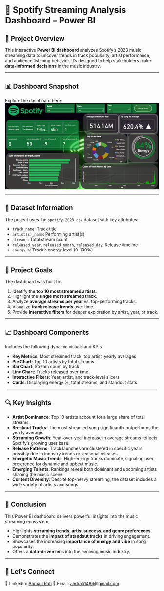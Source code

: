 # 🎵 Spotify Streaming Analysis Dashboard – Power BI

## 📌 Project Overview

This interactive **Power BI dashboard** analyzes Spotify’s 2023 music streaming data to uncover trends in track popularity, artist performance, and audience listening behavior. It’s designed to help stakeholders make **data-informed decisions** in the music industry.

---

## 📊 Dashboard Snapshot

Explore the dashboard here:
![Dashboard Preview](https://github.com/ahd-rafi/Spotify-Streaming-Analysis-Dashboard-Power-BI/blob/main/Dashboard.png)

---

## 📂 Dataset Information

The project uses the `spotify-2023.csv` dataset with key attributes:

* `track_name`: Track title
* `artist(s)_name`: Performing artist(s)
* `streams`: Total stream count
* `released_year`, `released_month`, `released_day`: Release timeline
* `energy_%`: Track’s energy level (0–100%)

---

## 🎯 Project Goals

The dashboard was built to:

1. Identify the **top 10 most streamed artists**.
2. Highlight the **single most streamed track**.
3. Analyze **average streams per year** vs. top-performing tracks.
4. Visualize **track release trends** over time.
5. Provide **interactive filters** for deeper exploration by artist, year, or track.

---

## 📈 Dashboard Components

Includes the following dynamic visuals and KPIs:

* **Key Metrics**: Most streamed track, top artist, yearly averages
* **Pie Chart**: Top 10 artists by total streams
* **Bar Chart**: Stream count by track
* **Line Chart**: Tracks released over time
* **Interactive Filters**: Year, artist, and track-level slicers
* **Cards**: Displaying energy %, total streams, and standout stats

---

## 🔍 Key Insights

* **Artist Dominance**: Top 10 artists account for a large share of total streams.
* **Breakout Tracks**: The most streamed song significantly outperforms the yearly average.
* **Streaming Growth**: Year-over-year increase in average streams reflects Spotify’s growing user base.
* **Release Patterns**: Track launches are clustered in specific years, possibly due to industry trends or seasonal releases.
* **Energetic Music Trends**: High-energy tracks dominate, signaling user preference for dynamic and upbeat music.
* **Emerging Talents**: Rankings reveal both dominant and upcoming artists shaping the music scene.
* **Content Diversity**: Despite top-heavy streaming, the dataset includes a wide variety of artists and songs.

---

## 🧾 Conclusion

This Power BI dashboard delivers powerful insights into the music streaming ecosystem:

* Highlights **streaming trends, artist success, and genre preferences**.
* Demonstrates the **impact of standout tracks** in driving engagement.
* Showcases the increasing **importance of energy and vibe** in song popularity.
* Offers a **data-driven lens** into the evolving music industry.

---

## 🙌 Let's Connect

📍 LinkedIn: [Ahmad Rafi](https://www.linkedin.com/in/ahmadrafi07/)
📧 Email: [ahdrafi1486@gmail.com](mailto:ahdrafi1486@gmail.com)
